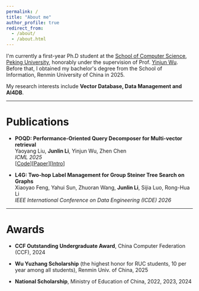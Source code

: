 ```yaml
---
permalink: /
title: "About me"
author_profile: true
redirect_from: 
  - /about/
  - /about.html
---
```


I'm currently a first-year Ph.D student at the [School of Computer Science](https://cs.pku.edu.cn/), [Peking University](https://www.pku.edu.cn/), honorably under the supervision of Prof. [Yinjun Wu](https://wuyinjun-1993.github.io/). Before that, I obtained my bachelor's degree from the School of Information, Renmin University of China in 2025.

My research interests include **Vector Database, Data Management and AI4DB**.

---

Publications
======

* <b>POQD: Performance-Oriented Query Decomposer for Multi-vector retrieval</b><br/>
    Yaoyang Liu, <b>Junlin Li</b>, Yinjun Wu, Zhen Chen<br/>
    <i>ICML 2025</i><br> [<a href="https://github.com/PKU-SDS-lab/POQD-ICML25">Code</a>][<a href="https://arxiv.org/abs/2505.19189">Paper</a>][<a href="https://pku-sds-lab.github.io/POQD/">Intro</a>]

* <b>L4G: Two-hop Label Management for Group Steiner Tree Search on Graphs</b><br/>
    Xiaoyao Feng, Yahui Sun, Zhuoran Wang, <b>Junlin Li</b>, Sijia Luo, Rong-Hua Li<br/>
    <i>IEEE International Conference on Data Engineering (ICDE) 2026</i>

---

Awards
======

* <b>CCF Outstanding Undergraduate Award</b>, China Computer Federation (CCF), 2024

* <b>Wu Yuzhang Scholarship</b> (the highest honor for RUC students, 10 per year among all students), Renmin Univ. of China, 2025

* <b>National Scholarship</b>, Ministry of Education of China, 2022, 2023, 2024
